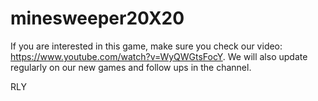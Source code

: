 # minesweeper20X20

If you are interested in this game, make sure you check our video: https://www.youtube.com/watch?v=WyQWGtsFocY. We will also update regularly on our new games and follow ups in the channel. 

RLY
